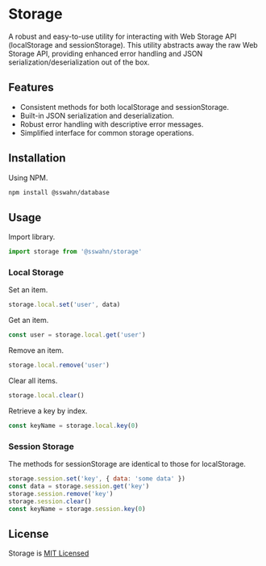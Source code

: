 # Storage
A robust and easy-to-use utility for interacting with Web Storage API (localStorage and sessionStorage). This utility abstracts away the raw Web Storage API, providing enhanced error handling and JSON serialization/deserialization out of the box.  

## Features
- Consistent methods for both localStorage and sessionStorage.
- Built-in JSON serialization and deserialization.
- Robust error handling with descriptive error messages.
- Simplified interface for common storage operations.  

## Installation
Using NPM.
```bash
npm install @sswahn/database
```

## Usage  
Import library.  
```javascript
import storage from '@sswahn/storage'
```

### Local Storage  

Set an item.  
```javascript
storage.local.set('user', data)
```

Get an item.  
```javascript
const user = storage.local.get('user')
```

Remove an item.  
```javascript
storage.local.remove('user')
```

Clear all items.  
```javascript
storage.local.clear()
```

Retrieve a key by index.
```javascript
const keyName = storage.local.key(0)
```

### Session Storage  

The methods for sessionStorage are identical to those for localStorage.  
```javascript
storage.session.set('key', { data: 'some data' })
const data = storage.session.get('key')
storage.session.remove('key')
storage.session.clear()
const keyName = storage.session.key(0)
```

 

## License
Storage is [MIT Licensed](https://github.com/sswahn/storage/blob/main/LICENSE)
